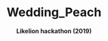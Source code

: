 <h1 align="center">
 Wedding_Peach
</h1> 

<p align="center">
  <strong>Likelion hackathon (2019)</strong><br>
</p> 


